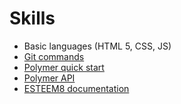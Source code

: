 # Skills

* Basic languages (HTML 5, CSS, JS)
* [Git commands](https://www.google.com/search?q=git+commands)
* [Polymer quick start](https://www.polymer-project.org/1.0/start/)
* [Polymer API](https://www.polymer-project.org/1.0/docs/devguide/feature-overview)
* [ESTEEM8 documentation](https://github.com/esteem8app/esteem8app.github.io/blob/master/docs/contributing-kit/documentation.md)
